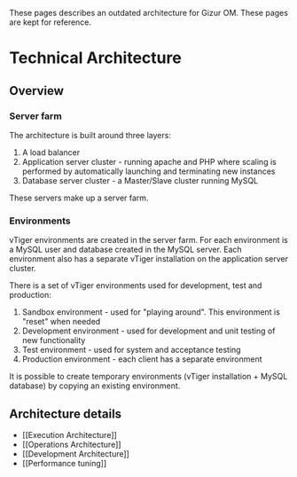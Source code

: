These pages describes an outdated architecture for Gizur OM. These pages are kept for reference.

# Technical Architecture

## Overview

### Server farm

The architecture is built around three layers:

 1. A load balancer
 1. Application server cluster - running apache and PHP where scaling is performed by automatically launching and terminating new instances
 1. Database server cluster - a Master/Slave cluster running MySQL

These servers make up a server farm.

### Environments

vTiger environments are created in the server farm. For each environment is a MySQL user and database created in the MySQL server. Each environment also has a separate vTiger installation on the application server cluster.

There is a set of vTiger environments used for development, test and production:

 1. Sandbox environment - used for "playing around". This environment is "reset" when needed
 1. Development environment - used for development and unit testing of new functionality
 1. Test environment - used for system and acceptance testing
 1. Production environment - each client has a separate environment

It is possible to create temporary environments (vTiger installation + MySQL database) by copying an existing environment. 



## Architecture details

 * [[Execution Architecture]]
 * [[Operations Architecture]]
 * [[Development Architecture]]
 * [[Performance tuning]]